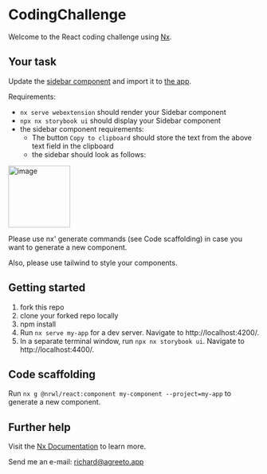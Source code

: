 # CodingChallenge

Welcome to the React coding challenge using [Nx](https://nx.dev).

## Your task

Update the [sidebar component](libs/ui/src/lib/sidebar.tsx) and import it to [the app](apps/webextension/src/app/app.tsx).

Requirements:

- `nx serve webextension` should render your Sidebar component
- `npx nx storybook ui` should display your Sidebar component
- the sidebar component requirements:
  - The button `Copy to clipboard` should store the text from the above text field in the clipboard
  - the sidebar should look as follows:
<img width="124" alt="image" src="https://user-images.githubusercontent.com/18185649/148285553-5481c2c1-c1f8-4115-bf3a-a8f5e821ac0b.png">


Please use nx' generate commands (see Code scaffolding) in case you want to generate a new component.

Also, please use tailwind to style your components.

## Getting started

1. fork this repo
2. clone your forked repo locally
3. npm install
4. Run `nx serve my-app` for a dev server. Navigate to http://localhost:4200/.
5. In a separate terminal window, run `npx nx storybook ui`. Navigate to http://localhost:4400/.

## Code scaffolding

Run `nx g @nrwl/react:component my-component --project=my-app` to generate a new component.

## Further help

Visit the [Nx Documentation](https://nx.dev) to learn more.

Send me an e-mail: richard@agreeto.app
